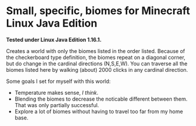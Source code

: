# Small, specific, biomes for Minecraft Linux Java Edition #

**Tested under Linux Java Edition 1.16.1.**

Creates a world with only the biomes listed in the order listed.
Because of the checkerboard type definition, the biomes repeat on a diagonal corner, but do change in the cardinal directions (N,S,E,W).
You can traverse all the biomes listed here by walking (about) 2000 clicks in any cardinal direction.

Some goals I set for myself with this world:
- Temperature makes sense, *I think*.
- Blending the biomes to decrease the noticable different between them.  That was only partially successful.
- Explore a lot of biomes without having to travel too far from my home base.
